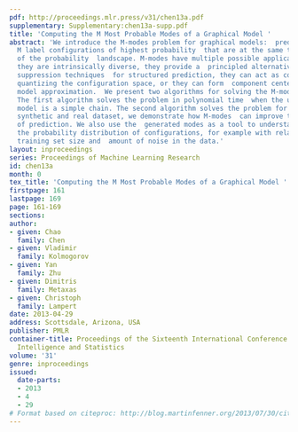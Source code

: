 ```yaml
---
pdf: http://proceedings.mlr.press/v31/chen13a.pdf
supplementary: Supplementary:chen13a-supp.pdf
title: 'Computing the M Most Probable Modes of a Graphical Model '
abstract: 'We introduce the M-modes problem for graphical models:  predicting the
  M label configurations of highest probability  that are at the same time local maxima
  of the probability  landscape. M-modes have multiple possible applications:  because
  they are intrinsically diverse, they provide a  principled alternative to non-maximum
  suppression techniques  for structured prediction, they can act as codebook vectors  for
  quantizing the configuration space, or they can form  component centers for mixture
  model approximation.  We present two algorithms for solving the M-modes problem.
  The first algorithm solves the problem in polynomial time  when the underlying graphical
  model is a simple chain. The second algorithm solves the problem for junction chains.   In
  synthetic and real dataset, we demonstrate how M-modes  can improve the performance
  of prediction. We also use the  generated modes as a tool to understand the topography  of
  the probability distribution of configurations, for example with relation to the
  training set size and  amount of noise in the data.'
layout: inproceedings
series: Proceedings of Machine Learning Research
id: chen13a
month: 0
tex_title: 'Computing the M Most Probable Modes of a Graphical Model '
firstpage: 161
lastpage: 169
page: 161-169
sections: 
author:
- given: Chao
  family: Chen
- given: Vladimir
  family: Kolmogorov
- given: Yan
  family: Zhu
- given: Dimitris
  family: Metaxas
- given: Christoph
  family: Lampert
date: 2013-04-29
address: Scottsdale, Arizona, USA
publisher: PMLR
container-title: Proceedings of the Sixteenth International Conference on Artificial
  Intelligence and Statistics
volume: '31'
genre: inproceedings
issued:
  date-parts:
  - 2013
  - 4
  - 29
# Format based on citeproc: http://blog.martinfenner.org/2013/07/30/citeproc-yaml-for-bibliographies/
---
```

